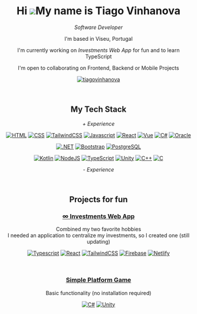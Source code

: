 <div align="center">
  
# Hi ![](https://user-images.githubusercontent.com/18350557/176309783-0785949b-9127-417c-8b55-ab5a4333674e.gif)My name is Tiago Vinhanova

<p><em>Software Developer</em></p>
<p>I'm based in Viseu, Portugal</p>
<p>I'm currently working on <em>Investments Web App</em> for fun and to learn TypeScript</p>
<p>I'm open to collaborating on Frontend, Backend or Mobile Projects</p>

[![tiagovinhanova](https://img.shields.io/badge/tiagovinhanova-0A66C2?style=for-the-badge&logo=linkedin&logoColor=white)](https://www.linkedin.com/in/tiagovinhanova/)

<br />

## My Tech Stack
<p><em>+ Experience</em></p>

[![HTML](https://img.shields.io/badge/HTML5-E34F26?style=for-the-badge&logo=html5&logoColor=white)](#)
[![CSS](https://img.shields.io/badge/CSS3-1572B6?style=for-the-badge&logo=css3&logoColor=white)](#)
[![TailwindCSS](https://img.shields.io/badge/Tailwind-38B2AC?style=for-the-badge&logo=tailwind-css&logoColor=white)](#)
[![Javascript](https://img.shields.io/badge/JavaScript-F7DF1E?style=for-the-badge&logo=javascript&logoColor=323330)](#)
[![React](https://img.shields.io/badge/React-20232A?style=for-the-badge&logo=react&logoColor=61DAFB)](#)
[![Vue](https://img.shields.io/badge/Vue-35495E?style=for-the-badge&logo=vuedotjs&logoColor=4FC08D)](#)
[![C#](https://img.shields.io/badge/C%23-239120?style=for-the-badge&logo=csharp&logoColor=white)](#)
[![Oracle](https://img.shields.io/badge/oracle-F80000?style=for-the-badge&logo=oracle&logoColor=white)](#)
<br />

[![.NET](https://img.shields.io/badge/.net-512BD4?style=for-the-badge&logo=dotnet&logoColor=white)](#)
[![Bootstrap](https://img.shields.io/badge/Bootstrap-563D7C?style=for-the-badge&logo=bootstrap&logoColor=white)](#)
[![PostgreSQL](https://img.shields.io/badge/PostgreSQL-316192?style=for-the-badge&logo=postgresql&logoColor=white)](#)

[![Kotlin](https://img.shields.io/badge/Kotlin-0095D5?&style=for-the-badge&logo=kotlin&logoColor=white)](#)
[![NodeJS](https://img.shields.io/badge/Node-339933?style=for-the-badge&logo=nodedotjs&logoColor=white)](#)
[![TypeScript](https://img.shields.io/badge/typescript-3178C6?style=for-the-badge&logo=typescript&logoColor=white)](#)
[![Unity](https://img.shields.io/badge/Unity-100000?style=for-the-badge&logo=unity&logoColor=white)](#)
[![C++](https://img.shields.io/badge/c++-00599C?style=for-the-badge&logo=cplusplus&logoColor=white)](#)
[![C](https://img.shields.io/badge/c-A8B9CC?style=for-the-badge&logo=c&logoColor=323330)](#)
<p><em>- Experience</em></p>
<br />

## Projects for fun

### [∞ Investments Web App](https://tiagovinhanova.com)
Combined my two favorite hobbies <br />
I needed an application to centralize my investments, so I created one (still updating)

[![Typescript](https://img.shields.io/badge/Typescript-3178C6?style=for-the-badge&logo=typescript&logoColor=white)](#)
[![React](https://img.shields.io/badge/React-20232A?style=for-the-badge&logo=react&logoColor=61DAFB)](#)
[![TailwindCSS](https://img.shields.io/badge/Tailwind-38B2AC?style=for-the-badge&logo=tailwind-css&logoColor=white)](#)
[![Firebase](https://img.shields.io/badge/Firebase-FFCA28?style=for-the-badge&logo=firebase&logoColor=white)](#)
[![Netlify](https://img.shields.io/badge/Netlify-00C7B7?style=for-the-badge&logo=netlify&logoColor=white)](#)

<br />

### [Simple Platform Game](https://vinhanova.itch.io/platform-game)
Basic functionality (no installation required)

[![C#](https://img.shields.io/badge/C%23-239120?style=for-the-badge&logo=csharp&logoColor=white)](#)
[![Unity](https://img.shields.io/badge/Unity-100000?style=for-the-badge&logo=unity&logoColor=white)](#)

<br />

<!-- ![Repository’s Stats](http://github-profile-summary-cards.vercel.app/api/cards/profile-details?username=Vinhanova&theme=github_dark) -->
</div>
